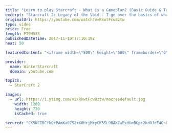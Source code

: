 ```yaml
---
title: "Learn to play Starcraft - What is a Gameplan? (Basic Guide & Tutorial)"
excerpt: "Starcraft 2: Legacy of the Void - I go over the basics of what a gameplan in starcraft 2 is and how to put one together.  Note this is not a guide on WHAT gameplan you should be using as each race!"
originalUrl: https://youtube.com/watch?v=RkwtFcw8ztw
type: video
price: Free
length: PT9M53S
publishedDateTime: 2017-11-19T17:10:18Z
heat: 50

featuredContent: "<iframe width=\"800\" height=\"500\" frameborder=\"0\" src=\"https://www.youtube.com/embed/RkwtFcw8ztw\" allow=\"accelerometer; autoplay; encrypted-media; gyroscope; picture-in-picture\" allowfullscreen></iframe>"

provider:
  name: WinterStarcraft
  domain: youtube.com

topics:
  - StarCraft 2

images:
  - url: https://i.ytimg.com/vi/RkwtFcw8ztw/maxresdefault.jpg
    width: 1280
    height: 720
    isCached: true

secured: "CK5NCIBCfkQ+PAmKa0ZS2+X0HrjM+yCK5SL9BAKCaPxHUmBCp+2kdOJdE4Cn0t/By/5SSMO3v6qbt0Io+G3BNv/qNxNeRhzwCXN2dnIU0OOOwZzHknHsql0KV18mFW60TgEQeLdspyzFKqR8syXhcp1iLRpFE5UO1ePKuah3JQt85YwzTHQLGKdVau7cncuNXfjqiRC7xBxyv7lORjxU6lD8LtD/2ablUKYMNCL4HAUFCEh3MNWcPCjxH6WJbfcBwGEACUHbTTIku6uepc8NW0fWMPzsTKCdH9UYM76cjZmGLAPAiHNasOYrKMdn+EEEdtqIj3kLhsK6+YJbR/YE+8u6HtNjaYhDZ5N8ZYfVjoKLRU0MtsHfRn2jV/jFK33SjNQsG5mA0hTPwL1DKXsG4L8CbdfaehK1PdlFk1RId5w=;wapywmj/TIev/tqHnJJ8mw=="
---
```


